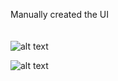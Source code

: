 Manually created the UI</br>
</br>
</br>
![alt text](https://img.shields.io/badge/Build-1.0.0-%2520)

![alt text](https://i.ibb.co/8LVDXrVn/fps.gif)
